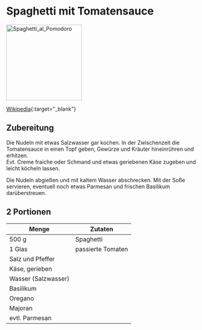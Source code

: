 # Spaghetti mit Tomatensauce

<img src="https://upload.wikimedia.org/wikipedia/commons/2/2a/Spaghetti_al_Pomodoro.JPG" height="200" alt="Spaghetti_al_Pomodoro">   

[Wikipedia](https://de.wikipedia.org/wiki/Spaghetti_alla_napoletana){:target="_blank"}      

## Zubereitung
Die Nudeln mit etwas Salzwasser gar kochen. In der Zwischenzeit die Tomatensauce in einen Topf geben, Gewürze und Kräuter hineinrühren und erhitzen.    
Evt. Creme fraiche oder Schmand und etwas geriebenen Käse zugeben und leicht köcheln lassen.

Die Nudeln abgießen und mit kaltem Wasser abschrecken. Mit der Soße servieren, eventuell noch etwas Parmesan und frischen Basilikum darüberstreuen.

## 2 Portionen
Menge | Zutaten
--- | ---
500 g | Spaghetti
1 Glas | passierte Tomaten
 | Salz und Pfeffer
 | Käse, gerieben
 | Wasser (Salzwasser)
 | Basilikum
 | Oregano
 | Majoran
 | evtl. 	Parmesan
